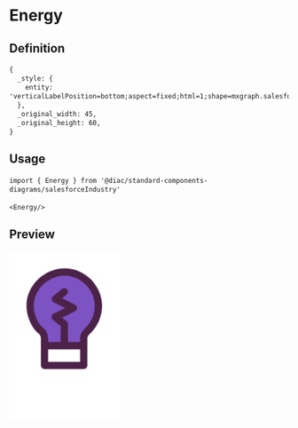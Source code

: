 # Energy

## Definition

```
{
  _style: { 
    entity: 'verticalLabelPosition=bottom;aspect=fixed;html=1;shape=mxgraph.salesforce.energy;',
  },
  _original_width: 45,
  _original_height: 60,
}
```

## Usage

```
import { Energy } from '@diac/standard-components-diagrams/salesforceIndustry'

<Energy/>
```

## Preview

<img src="./energy.png" width="200"/>
